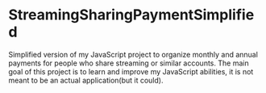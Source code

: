 # StreamingSharingPaymentSimplified
Simplified version of my JavaScript project to organize monthly and annual payments for people who share streaming or similar accounts.  The main goal of this project is to learn and improve my JavaScript abilities, it is not meant to be an actual application(but it could).
